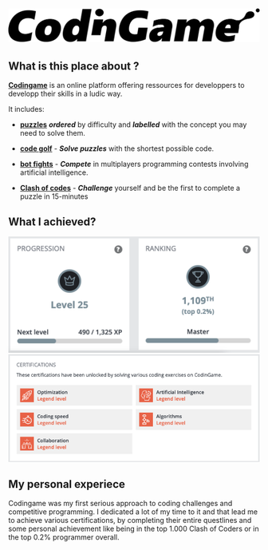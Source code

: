# ![codingame-banner](assets/banner.png)

## What is this place about ?

[**Codingame**](https://www.codingame.com/training) is an online platform offering ressources for developpers to developp their skills in a ludic way.

It includes:

* [**puzzles**](https://www.codingame.com/training) **_ordered_** by difficulty and **_labelled_** with the concept you may need to solve them.
  
* [**code golf**](https://www.codingame.com/multiplayer/codegolf) - **_Solve puzzles_** with the shortest possible code.

* [**bot fights**](https://www.codingame.com/multiplayer/bot-programming) - **_Compete_** in multiplayers programming contests involving artificial intelligence.

* [**Clash of codes**](https://www.codingame.com/multiplayer/clashofcode) - **_Challenge_** yourself and be the first to complete a puzzle in 15-minutes

## What I achieved?

![codingame-assets](assets/trophy.png)
![codingame-cert](assets/cert.png)

## My personal experiece

Codingame was my first serious approach to coding challenges and competitive programming. I dedicated a lot of my time to it and that lead me to achieve various certifications, by completing their entire questlines and some personal achievement like being in the top 1.000 Clash of Coders or in the top 0.2% programmer overall.
